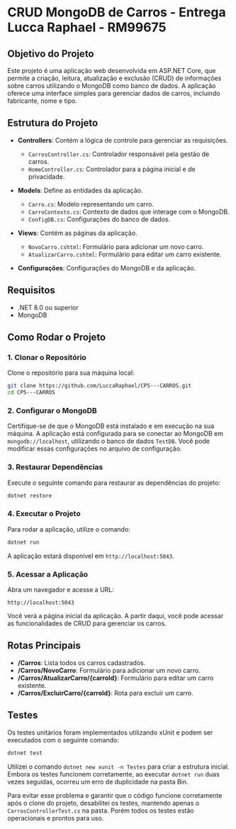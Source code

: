 # CRUD MongoDB de Carros - Entrega Lucca Raphael - RM99675

## Objetivo do Projeto

Este projeto é uma aplicação web desenvolvida em ASP.NET Core, que permite a criação, leitura, atualização e exclusão (CRUD) de informações sobre carros utilizando o MongoDB como banco de dados. A aplicação oferece uma interface simples para gerenciar dados de carros, incluindo fabricante, nome e tipo.

## Estrutura do Projeto

- **Controllers**: Contém a lógica de controle para gerenciar as requisições.
  - `CarrosController.cs`: Controlador responsável pela gestão de carros.
  - `HomeController.cs`: Controlador para a página inicial e de privacidade.
  
- **Models**: Define as entidades da aplicação.
  - `Carro.cs`: Modelo representando um carro.
  - `CarroContexto.cs`: Contexto de dados que interage com o MongoDB.
  - `ConfigDB.cs`: Configurações do banco de dados.

- **Views**: Contém as páginas da aplicação.
  - `NovoCarro.cshtml`: Formulário para adicionar um novo carro.
  - `AtualizarCarro.cshtml`: Formulário para editar um carro existente.
  
- **Configurações**: Configurações do MongoDB e da aplicação.

## Requisitos

- .NET 8.0 ou superior
- MongoDB

## Como Rodar o Projeto

### 1. Clonar o Repositório

Clone o repositório para sua máquina local:

```bash
git clone https://github.com/LuccaRaphael/CP5---CARROS.git
cd CP5---CARROS
```

### 2. Configurar o MongoDB

Certifique-se de que o MongoDB está instalado e em execução na sua máquina. A aplicação está configurada para se conectar ao MongoDB em `mongodb://localhost`, utilizando o banco de dados `TestDB`. Você pode modificar essas configurações no arquivo de configuração.

### 3. Restaurar Dependências

Execute o seguinte comando para restaurar as dependências do projeto:

```bash
dotnet restore
```

### 4. Executar o Projeto

Para rodar a aplicação, utilize o comando:

```bash
dotnet run
```

A aplicação estará disponível em `http://localhost:5043`.

### 5. Acessar a Aplicação

Abra um navegador e acesse a URL:

```
http://localhost:5043
```

Você verá a página inicial da aplicação. A partir daqui, você pode acessar as funcionalidades de CRUD para gerenciar os carros.

## Rotas Principais

- **/Carros**: Lista todos os carros cadastrados.
- **/Carros/NovoCarro**: Formulário para adicionar um novo carro.
- **/Carros/AtualizarCarro/{carroId}**: Formulário para editar um carro existente.
- **/Carros/ExcluirCarro/{carroId}**: Rota para excluir um carro.

## Testes

Os testes unitários foram implementados utilizando xUnit e podem ser executados com o seguinte comando:

```bash
dotnet test
```

Utilizei o comando `dotnet new xunit -n Testes` para criar a estrutura inicial. Embora os testes funcionem corretamente, ao executar `dotnet run` duas vezes seguidas, ocorreu um erro de duplicidade na pasta Bin.

Para evitar esse problema e garantir que o código funcione corretamente após o clone do projeto, desabilitei os testes, mantendo apenas o `CarrosControllerTest.cs` na pasta. Porém todos os testes estão operacionais e prontos para uso.



